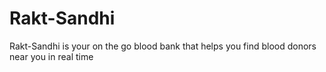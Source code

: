 # Rakt-Sandhi
Rakt-Sandhi is your on the go blood bank that helps you find blood donors near you in real time 
